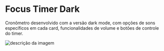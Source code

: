 # Focus Timer Dark
Cronômetro desenvolvido com a versão dark mode, com opções de sons específicos em cada card, funcionalidades de volume e botões de controle do timer.

![descrição da imagem](https://i.imgur.com/vafepzE.png)
